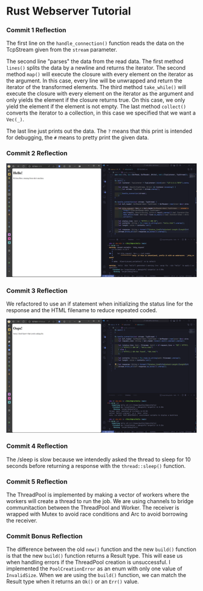 # Rust Webserver Tutorial

### Commit 1 Reflection

The first line on the `handle_connection()` function reads the data on the TcpStream given from the `stream` parameter.

The second line "parses" the data from the read data. The first method `lines()` splits the data by a newline and returns the iterator. The second method `map()` will execute the closure with every element on the iterator as the argument. In this case, every line will be unwrapped and return the iterator of the transformed elements. The third method `take_while()` will execute the closure with every element on the iterator as the argument and only yields the element if the closure returns true. On this case, we only yield the element if the element is not empty. The last method `collect()` converts the iterator to a collection, in this case we specified that we want a `Vec(_)`.

The last line just prints out the data. The `?` means that this print is intended for debugging, the `#` means to pretty print the given data.

### Commit 2 Reflection

![Commit 2 screen capture](/assets/images/commit2.png)

### Commit 3 Reflection

We refactored to use an if statement when initializing the status line for the response and the HTML filename to reduce repeated coded.

![Commit 3 screen capture](/assets/images/commit3.png)

### Commit 4 Reflection

The /sleep is slow because we intendedly asked the thread to sleep for 10 seconds before returning a response with the ```thread::sleep()``` function.

### Commit 5 Reflection

The ThreadPool is implemented by making a vector of workers where the workers will create a thread to run the job. We are using channels to bridge communitaction between the ThreadPool and Worker. The receiver is wrapped with Mutex to avoid race conditions and Arc to avoid borrowing the receiver.

### Commit Bonus Reflection

The difference between the old `new()` function and the new `build()` function is that the new `build()` function returns a Result type. This will ease us when handling errors if the ThreadPool creation is unsuccessful. I implemented the `PoolCreationError` as an enum with only one value of `InvalidSize`. When we are using the `build()` function, we can match the Result type when it returns an `Ok()` or an `Err()` value.